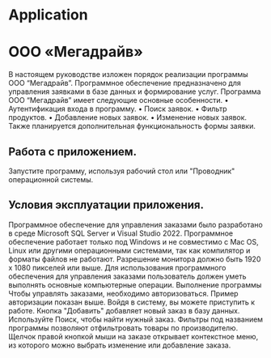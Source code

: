 # Application
# ООО «Мегадрайв»
В настоящем руководстве изложен порядок реализации программы ООО “Мегадрайв”. Программное обеспечение предназначено для управления заявками в базе данных и формирование услуг.
Программа ООО “Мегадрайв” имеет следующие основные особенности.
•	 Аутентификация входа в программу.
•	 Поиск заявок.
•	 Фильтр продуктов.
•	Добавление новых заявок.
•	 Изменение новых заявок.
Также планируется дополнительная функциональность формы заявки.
 
 ## Работа с приложением.
Запустите программу, используя рабочий стол или "Проводник" операционной системы. 



## Условия эксплуатации приложения.
Программное обеспечение для управления заказами было разработано в среде Microsoft SQL Server и Visual Studio 2022.
Программное обеспечение работает только под Windows и не совместимо с Mac OS, Linux или другими операционными системами, так как компилятор и форматы файлов не работают.
Разрешение монитора должно быть 1920 x 1080 пикселей или выше.
Для использования программного обеспечения для управления заказами пользователь должен уметь выполнять основные компьютерные операции. Выполнение программы
Чтобы управлять заказами, необходимо авторизоваться. Пример авторизации показан выше.
Войдя в систему, вы можете приступить к работе.
Кнопка "Добавить" добавляет новый заказ в базу данных.
Используйте Поиск, чтобы найти нужный заказ.
Фильтры под названием программы позволяют отфильтровать товары по производителю.
Щелчок правой кнопкой мыши на заказе открывает контекстное меню, из которого можно выбрать изменение или добавление заказа.

